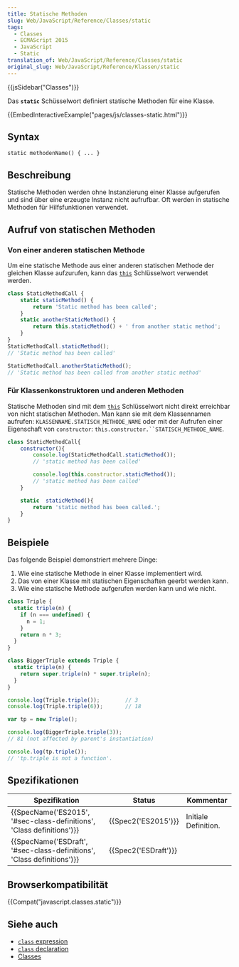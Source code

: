 ```yaml
---
title: Statische Methoden
slug: Web/JavaScript/Reference/Classes/static
tags:
  - Classes
  - ECMAScript 2015
  - JavaScript
  - Static
translation_of: Web/JavaScript/Reference/Classes/static
original_slug: Web/JavaScript/Reference/Klassen/static
---
```

{{jsSidebar("Classes")}}

Das **`static`** Schüsselwort definiert statische Methoden für eine Klasse.

{{EmbedInteractiveExample("pages/js/classes-static.html")}}

## Syntax

    static methodenName() { ... }

## Beschreibung

Statische Methoden werden ohne Instanzierung einer Klasse aufgerufen und sind über eine erzeugte Instanz nicht aufrufbar. Oft werden in statische Methoden für Hilfsfunktionen verwendet.

## Aufruf von statischen Methoden

### Von einer anderen statischen Methode

Um eine statische Methode aus einer anderen statischen Methode der gleichen Klasse aufzurufen, kann das [`this`](/de/docs/Web/JavaScript/Reference/Operators/this) Schlüsselwort verwendet werden.

```js
class StaticMethodCall {
    static staticMethod() {
        return 'Static method has been called';
    }
    static anotherStaticMethod() {
        return this.staticMethod() + ' from another static method';
    }
}
StaticMethodCall.staticMethod();
// 'Static method has been called'

StaticMethodCall.anotherStaticMethod();
// 'Static method has been called from another static method'
```

### Für Klassenkonstruktoren und anderen Methoden

Statische Methoden sind mit dem [`this`](/de/docs/Web/JavaScript/Reference/Operators/this) Schlüsselwort nicht direkt erreichbar von nicht statischen Methoden. Man kann sie mit dem Klassennamen aufrufen: `KLASSENNAME.STATISCH_METHODE_NAME` oder mit der Aufrufen einer Eigenschaft von `constructor`: ` this.constructor.``STATISCH_METHODE_NAME `.

```js
class StaticMethodCall{
    constructor(){
        console.log(StaticMethodCall.staticMethod());
        // 'static method has been called'

        console.log(this.constructor.staticMethod());
        // 'static method has been called'
    }

    static  staticMethod(){
        return 'static method has been called.';
    }
}
```

## Beispiele

Das folgende Beispiel demonstriert mehrere Dinge:

1. Wie eine statische Methode in einer Klasse implementiert wird.
2. Das von einer Klasse mit statischen Eigenschaften geerbt werden kann.
3. Wie eine statische Methode aufgerufen werden kann und wie nicht.

```js
class Triple {
  static triple(n) {
    if (n === undefined) {
      n = 1;
    }
    return n * 3;
  }
}

class BiggerTriple extends Triple {
  static triple(n) {
    return super.triple(n) * super.triple(n);
  }
}

console.log(Triple.triple());        // 3
console.log(Triple.triple(6));       // 18

var tp = new Triple();

console.log(BiggerTriple.triple(3));
// 81 (not affected by parent's instantiation)

console.log(tp.triple());
// 'tp.triple is not a function'.
```

## Spezifikationen

| Spezifikation                                                                                | Status                       | Kommentar            |
| -------------------------------------------------------------------------------------------- | ---------------------------- | -------------------- |
| {{SpecName('ES2015', '#sec-class-definitions', 'Class definitions')}} | {{Spec2('ES2015')}}     | Initiale Definition. |
| {{SpecName('ESDraft', '#sec-class-definitions', 'Class definitions')}} | {{Spec2('ESDraft')}} |                      |

## Browserkompatibilität

{{Compat("javascript.classes.static")}}

## Siehe auch

- [`class` expression](/de/docs/Web/JavaScript/Reference/Operators/class)
- [`class` declaration](/de/docs/Web/JavaScript/Reference/Statements/class)
- [Classes](/de/docs/Web/JavaScript/Reference/Classes)
